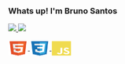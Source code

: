 ### Whats up! I'm Bruno Santos
<div>
  <a href="https://github.com/devsantosbruno">
  <img height="150em" src="https://github-readme-stats.vercel.app/api?username=devsantosbruno&show_icons=true&theme=react&include_all_commits=true&count_private=true"/>
  <img height="150em" src="https://github-readme-stats.vercel.app/api/top-langs/?username=devsantosbruno&layout=compact&langs_count=7&theme=react"/>
</div>
  
  <div style="display: inline_block"><br>
    <img align="center" alt="Bruno-HTML" height="30" width="40" src="https://raw.githubusercontent.com/devicons/devicon/master/icons/html5/html5-original.svg">
    <img align="center" alt="Bruno-CSS" height="30" width="40" src="https://raw.githubusercontent.com/devicons/devicon/master/icons/css3/css3-original.svg">
    <img align="center" alt="Bruno-JS" height="30" width="40" src="https://raw.githubusercontent.com/devicons/devicon/master/icons/javascript/javascript-plain.svg">
<!--     <img align="center" alt="Bruno-JQUERY" height="30" width="40" src="https://raw.githubusercontent.com/devicons/devicon/master/icons/jquery/jquery-original.svg">
    <img align="center" alt="Bruno-BOOTSTRAP" height="30" width="40" src="https://raw.githubusercontent.com/devicons/devicon/master/icons/bootstrap/bootstrap-plain.svg">
    <img align="center" alt="Bruno-REACT" height="30" width="40" src="https://raw.githubusercontent.com/devicons/devicon/master/icons/react/react-original.svg">
    <img align="center" alt="Bruno-FIREBASE" height="30" width="40" src="https://raw.githubusercontent.com/devicons/devicon/master/icons/firebase/firebase-plain.svg">
    <img align="center" alt="Bruno-NODE" height="30" width="40" src="https://raw.githubusercontent.com/devicons/devicon/master/icons/nodejs/nodejs-original.svg">
    <img align="center" alt="Bruno-MONGO" height="30" width="40" src="https://raw.githubusercontent.com/devicons/devicon/master/icons/mongodb/mongodb-original.svg">
    <img align="center" alt="Bruno-ELECTRON" height="30" width="40" src="https://raw.githubusercontent.com/devicons/devicon/00f02ef57fb7601fd1ddcc2fe6fe670fef3ae3e4/icons/electron/electron-original.svg"> -->
  </div>
  
  ##

